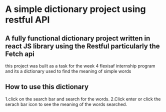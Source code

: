 # A simple dictionary project using restful API

## A fully functional dictionary project written in react JS library using the Restful particularly the Fetch api

this project was built as a task for the week 4 flexisaf internship program and its a dictionary used to find the meaning of simple words

## How to use this dictionary
1.click on the search bar and search for the words.
2.Click enter or click the serach bar icon to see the meaning of the words searched.
